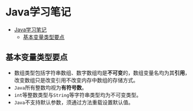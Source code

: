 # Java学习笔记


- [Java学习笔记](#java学习笔记)
  - [基本变量类型要点](#基本变量类型要点)

## 基本变量类型要点
- 数组类型包括字符串数组、数字数组均是**不可变**的，数组变量名均为其**引用**，改变数组只是改变引用不改变内存中数组的存储方式。
- `Java`所有整数均视为**有符号数**。
- `int`等整数类型与`String`等字符串类型均为不可变类型。
- `Java`不支持默认参数，须通过方法重载设置默认值。